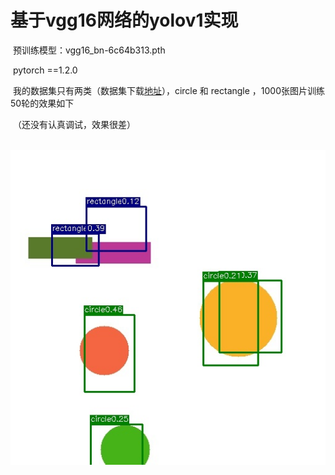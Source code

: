 # 基于vgg16网络的yolov1实现

​	预训练模型：vgg16_bn-6c64b313.pth

​	pytorch ==1.2.0



​	我的数据集只有两类（数据集下载[地址](https://download.pytorch.org/whl/cu100/torch_stable.html)），circle 和 rectangle ，1000张图片训练50轮的效果如下

​	（还没有认真调试，效果很差）

​	![](result/result.jpg)